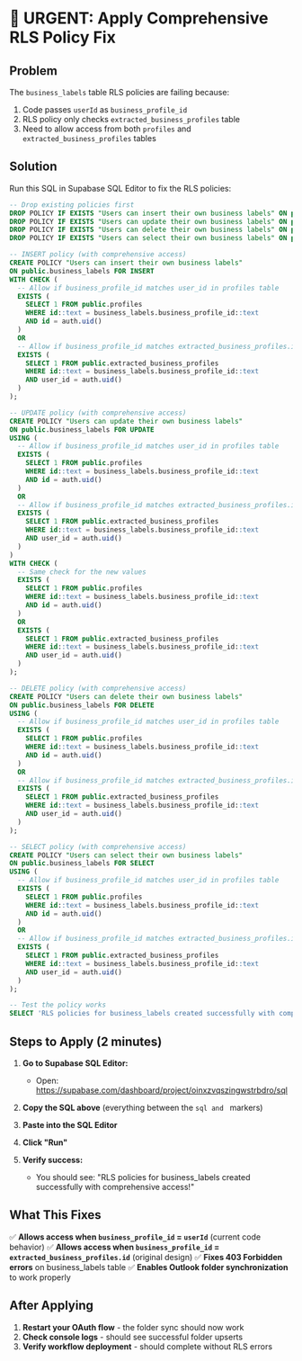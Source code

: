 # 🚨 URGENT: Apply Comprehensive RLS Policy Fix

## Problem
The `business_labels` table RLS policies are failing because:
1. Code passes `userId` as `business_profile_id` 
2. RLS policy only checks `extracted_business_profiles` table
3. Need to allow access from both `profiles` and `extracted_business_profiles` tables

## Solution
Run this SQL in Supabase SQL Editor to fix the RLS policies:

```sql
-- Drop existing policies first
DROP POLICY IF EXISTS "Users can insert their own business labels" ON public.business_labels;
DROP POLICY IF EXISTS "Users can update their own business labels" ON public.business_labels;
DROP POLICY IF EXISTS "Users can delete their own business labels" ON public.business_labels;
DROP POLICY IF EXISTS "Users can select their own business labels" ON public.business_labels;

-- INSERT policy (with comprehensive access)
CREATE POLICY "Users can insert their own business labels"
ON public.business_labels FOR INSERT
WITH CHECK (
  -- Allow if business_profile_id matches user_id in profiles table
  EXISTS (
    SELECT 1 FROM public.profiles
    WHERE id::text = business_labels.business_profile_id::text
    AND id = auth.uid()
  )
  OR
  -- Allow if business_profile_id matches extracted_business_profiles.id
  EXISTS (
    SELECT 1 FROM public.extracted_business_profiles
    WHERE id::text = business_labels.business_profile_id::text
    AND user_id = auth.uid()
  )
);

-- UPDATE policy (with comprehensive access)
CREATE POLICY "Users can update their own business labels"
ON public.business_labels FOR UPDATE
USING (
  -- Allow if business_profile_id matches user_id in profiles table
  EXISTS (
    SELECT 1 FROM public.profiles
    WHERE id::text = business_labels.business_profile_id::text
    AND id = auth.uid()
  )
  OR
  -- Allow if business_profile_id matches extracted_business_profiles.id
  EXISTS (
    SELECT 1 FROM public.extracted_business_profiles
    WHERE id::text = business_labels.business_profile_id::text
    AND user_id = auth.uid()
  )
)
WITH CHECK (
  -- Same check for the new values
  EXISTS (
    SELECT 1 FROM public.profiles
    WHERE id::text = business_labels.business_profile_id::text
    AND id = auth.uid()
  )
  OR
  EXISTS (
    SELECT 1 FROM public.extracted_business_profiles
    WHERE id::text = business_labels.business_profile_id::text
    AND user_id = auth.uid()
  )
);

-- DELETE policy (with comprehensive access)
CREATE POLICY "Users can delete their own business labels"
ON public.business_labels FOR DELETE
USING (
  -- Allow if business_profile_id matches user_id in profiles table
  EXISTS (
    SELECT 1 FROM public.profiles
    WHERE id::text = business_labels.business_profile_id::text
    AND id = auth.uid()
  )
  OR
  -- Allow if business_profile_id matches extracted_business_profiles.id
  EXISTS (
    SELECT 1 FROM public.extracted_business_profiles
    WHERE id::text = business_labels.business_profile_id::text
    AND user_id = auth.uid()
  )
);

-- SELECT policy (with comprehensive access)
CREATE POLICY "Users can select their own business labels"
ON public.business_labels FOR SELECT
USING (
  -- Allow if business_profile_id matches user_id in profiles table
  EXISTS (
    SELECT 1 FROM public.profiles
    WHERE id::text = business_labels.business_profile_id::text
    AND id = auth.uid()
  )
  OR
  -- Allow if business_profile_id matches extracted_business_profiles.id
  EXISTS (
    SELECT 1 FROM public.extracted_business_profiles
    WHERE id::text = business_labels.business_profile_id::text
    AND user_id = auth.uid()
  )
);

-- Test the policy works
SELECT 'RLS policies for business_labels created successfully with comprehensive access!' as result;
```

## Steps to Apply (2 minutes)

1. **Go to Supabase SQL Editor:**
   - Open: https://supabase.com/dashboard/project/oinxzvqszingwstrbdro/sql

2. **Copy the SQL above** (everything between the ```sql and ``` markers)

3. **Paste into the SQL Editor**

4. **Click "Run"**

5. **Verify success:**
   - You should see: "RLS policies for business_labels created successfully with comprehensive access!"

## What This Fixes

✅ **Allows access when `business_profile_id` = `userId`** (current code behavior)
✅ **Allows access when `business_profile_id` = `extracted_business_profiles.id`** (original design)
✅ **Fixes 403 Forbidden errors** on business_labels table
✅ **Enables Outlook folder synchronization** to work properly

## After Applying

1. **Restart your OAuth flow** - the folder sync should now work
2. **Check console logs** - should see successful folder upserts
3. **Verify workflow deployment** - should complete without RLS errors
